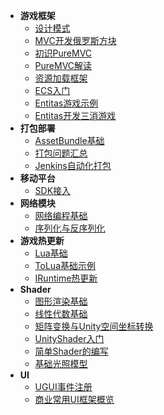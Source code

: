 * **游戏框架**
    * [设计模式](Unity/Advanced/设计模式)
    * [MVC开发俄罗斯方块](Unity/Advanced/MVC开发俄罗斯方块)
    * [初识PureMVC](Unity/Advanced/初识PureMVC)
    * [PureMVC解读](Unity/Advanced/PureMVC解读)
    * [资源加载框架](Unity/Advanced/资源加载框架)
    * [ECS入门](Unity/Advanced/ECS入门)
    * [Entitas游戏示例](Unity/Advanced/Entitas游戏示例)
    * [Entitas开发三消游戏](Unity/Advanced/Entitas开发三消游戏)
* **打包部署**
    * [AssetBundle基础](Unity/Advanced/AssetBundle基础)
    * [打包问题汇总](Unity/Advanced/打包问题汇总)
    * [Jenkins自动化打包](Unity/Advanced/Jenkins自动化打包)
* **移动平台**
    * [SDK接入](Unity/Advanced/SDK接入)
* **网络模块**
    * [网络编程基础](Unity/Advanced/网络编程基础)
    * [序列化与反序列化](Unity/Advanced/序列化与反序列化)
* **游戏热更新**
    * [Lua基础](Unity/Advanced/Lua基础)
    * [ToLua基础示例](Unity/Advanced/ToLua基础示例)
    * [IRuntime热更新](Unity/Advanced/IRuntime热更新)
* **Shader**
    * [图形渲染基础](Unity/Advanced/图形渲染基础)
    * [线性代数基础](Unity/Advanced/线性代数基础)
    * [矩阵变换与Unity空间坐标转换](Unity/Advanced/矩阵变换与Unity空间坐标转换)
    * [UnityShader入门](Unity/Advanced/UnityShader入门)
    * [简单Shader的编写](Unity/Advanced/简单Shader的编写)
    * [基础光照模型](Unity/Advanced/基础光照模型)
* **UI**
    * [UGUI事件注册](Unity/Advanced/UGUI事件注册)
    * [商业常用UI框架概览](Unity/Advanced/商业常用UI框架概览)